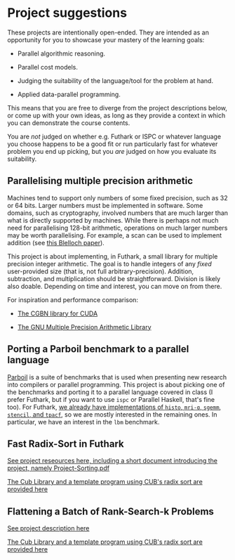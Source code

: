 # Project suggestions

These projects are intentionally open-ended.  They are intended as an
opportunity for you to showcase your mastery of the learning goals:

* Parallel algorithmic reasoning.

* Parallel cost models.

* Judging the suitability of the language/tool for the problem at
  hand.

* Applied data-parallel programming.

This means that you are free to diverge from the project descriptions
below, or come up with your own ideas, as long as they provide a
context in which you can demonstrate the course contents.

You are *not* judged on whether e.g. Futhark or ISPC or whatever
language you choose happens to be a good fit or run particularly fast
for whatever problem you end up picking, but you *are* judged on how
you evaluate its suitability.

## Parallelising multiple precision arithmetic

Machines tend to support only numbers of some fixed precision, such as
32 or 64 bits.  Larger numbers must be implemented in software.  Some
domains, such as cryptography, involved numbers that are much larger
than what is directly supported by machines.  While there is perhaps
not much need for parallelising 128-bit arithmetic, operations on much
larger numbers may be worth parallelising.  For example, a scan can be
used to implement addition (see [this Blelloch
paper](material/prefix-sums-and-their-applications.pdf)).

This project is about implementing, in Futhark, a small library for
multiple precision integer arithmetic.  The goal is to handle integers
of any *fixed* user-provided size (that is, not full
arbitrary-precision).  Addition, subtraction, and multiplication
should be straightforward.  Division is likely also doable.  Depending
on time and interest, you can move on from there.

For inspiration and performance comparison:

* [The CGBN library for CUDA](https://github.com/NVlabs/CGBN)

* [The GNU Multiple Precision Arithmetic Library](https://gmplib.org/)

## Porting a Parboil benchmark to a parallel language

[Parboil](http://impact.crhc.illinois.edu/parboil/parboil.aspx) is a
suite of benchmarks that is used when presenting new research into
compilers or parallel programming.  This project is about picking one
of the benchmarks and porting it to a parallel language covered in
class (I prefer Futhark, but if you want to use `ispc` or Parallel
Haskell, that's fine too).  For Futhark, [we already have
implementations of `histo`, `mri-q`, `sgemm`, `stencil`, and
`tpacf`](https://github.com/diku-dk/futhark-benchmarks/tree/master/parboil),
so we are mostly interested in the remaining ones.  In particular, we
have an interest in the `lbm` benchmark.

## Fast Radix-Sort in Futhark

[See project reseources here, including a short document introducing the project, namely Project-Sorting.pdf](some-suggested-projects/fast-radix-futhark)

[The Cub Library and a template program using CUB's radix sort are provided here](some-suggested-projects/)

## Flattening a Batch of Rank-Search-k Problems

[See project description here](some-suggested-projects/rank-search-k)

[The Cub Library and a template program using CUB's radix sort are provided here](some-suggested-projects/)

